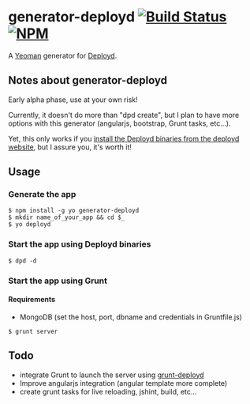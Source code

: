 # generator-deployd [![Build Status](https://secure.travis-ci.org/NicolasRitouet/generator-deployd.png?branch=master)](https://travis-ci.org/NicolasRitouet/generator-deployd) [![NPM](https://nodei.co/npm/generator-deployd.png?compact=true)](https://nodei.co/npm/generator-deployd/)

A [Yeoman](http://yeoman.io) generator for [Deployd](http://deployd.com/).

## Notes about generator-deployd
Early alpha phase, use at your own risk!

Currently, it doesn't do more than "dpd create", but I plan to have more options with this generator (angularjs, bootstrap, Grunt tasks, etc...).

Yet, this only works if you [install the Deployd binaries from the deployd website](http://deployd.com/download.html), but I assure you, it's worth it!

## Usage
### Generate the app
```
$ npm install -g yo generator-deployd
$ mkdir name_of_your_app && cd $_
$ yo deployd
```

### Start the app using Deployd binaries
```
$ dpd -d
```

### Start the app using Grunt
#### Requirements
 - MongoDB (set the host, port, dbname and credentials in Gruntfile.js)
```
$ grunt server
```

## Todo
- integrate Grunt to launch the server using [grunt-deployd](https://github.com/taras/grunt-deployd)
- Improve angularjs integration (angular template more complete)
- create grunt tasks for live reloading, jshint, build, etc...
